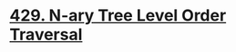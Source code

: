 # [429. N-ary Tree Level Order Traversal](https://leetcode.com/problems/n-ary-tree-level-order-traversal/)

